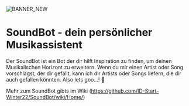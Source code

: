 ![BANNER_NEW](https://user-images.githubusercontent.com/115628643/205302085-49ff6c23-cbee-4f25-b8be-52c9aac55179.png)

# SoundBot - dein persönlicher Musikassistent
Der SoundBot ist ein Bot der dir hilft Inspiration zu finden, um deinen Musikalischen Horizont zu erweitern. 
Wenn du mir einen Artist oder Song vorschlägst, der dir gefällt, kann ich dir Artists oder Songs liefern, die dir auch gefallen könnten. 
Also lets goo…! 🤘

Mehr zum SoundBot gibts im Wiki (https://github.com/ID-Start-Winter22/SoundBot/wiki/Home/)

